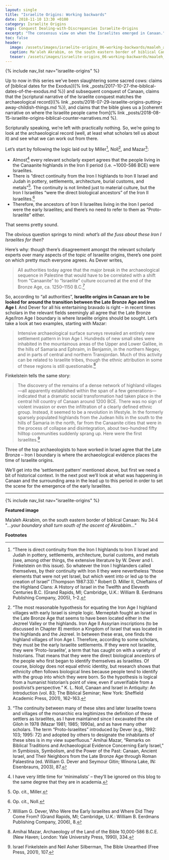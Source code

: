 ```yaml
---
layout: single
title: "Israelite Origins: Working backwards"
date: 2018-11-10 13:30 +0100
category: Israelite Origins
tags: Conquest Dealing-with-Discrepancies Israelite-Origins
excerpt: "The consensus view on when the Israelites emerged in Canaan."
toc: false
header:
  image: /assets/images/israelite-origins_06-working-backwards/maaleh_akrabim.jpg
  caption: Ma'aleh Akrabim, on the south eastern border of biblical Canaan
  teaser: /assets/images/israelite-origins_06-working-backwards/maaleh_akrabim_teaser.png
---
```


{% include nav_list nav="israelite-origins" %}

Up to now in this series we’ve been slaughtering some sacred cows: claims of [biblical dates for the Exodus]({% link _posts/2017-10-27-the-biblical-dates-of-the-exodus.md %}) and subsequent conquest of Canaan, claims that the [scriptural narrative of the Israelite conquest matches the archaeological record]({% link _posts/2018-07-29-israelite-origins-putting-away-childish-things.md %}), and claims that the bible gives us a [coherent narrative on where the Israelite people came from](% link _posts/2018-08-15-israelite-origins-biblical-counter-narratives.md %).

Scripturally speaking, we’re left with practically nothing. So, we’re going to look at the archaeological record (well, at least what scholars tell us about it) and see what we can work out from there.

Let’s start by following the logic laid out by Miller[^1], Noll[^2], and Mazar[^3]:

* Almost[^4] every relevant scholarly expert agrees that the people living in the Canaanite highlands in the Iron II period (i.e. ~1000-586 BCE) were Israelites.
* There is “direct continuity from the Iron I highlands to Iron II Israel and Judah in pottery, settlements, architecture, burial customs, and metals”[^5]. The continuity is not limited just to material culture, but the Iron I Israelites “were the direct biological ancestors” of the Iron II Israelites.[^6]
* Therefore, the ancestors of Iron II Israelites living in the Iron I period were the early Israelites; and there’s no need to refer to them as “Proto-Israelite” either.

That seems pretty sound.

The obvious question springs to mind: _what’s all the fuss about these Iron I Israelites for then_?

Here’s why: though there’s disagreement amongst the relevant scholarly experts over many aspects of the topic of Israelite origins, there’s one point on which pretty much everyone agrees. As Dever writes,

> All authorities today agree that the major break in the archaeological sequence in Palestine that would have to be correlated with a shift from “Canaanite” to “Israelite” culture occurred at the end of the Bronze Age, ca. 1250–1150 B.C.[^7]

So, according to “all authorities”, **Israelite origins in Canaan are to be looked for around the transition between the Late Bronze Age and Iron Age I**. And Dever for all his entertaining bravado is right – in recent times scholars in the relevant fields seemingly all agree that the Late Bronze Age/Iron Age I boundary is where Israelite origins should be sought. Let’s take a look at two examples, starting with Mazar:

> Intensive archaeological surface surveys revealed an entirely new settlement pattern in Iron Age I. Hundreds of new small sites were inhabited in the mountainous areas of the Upper and Lower Galilee, in the hills of Samaria and Ephraim, in Benjamin, in the northern Negev, and in parts of central and northern Transjordan. Much of this activity can be related to Israelite tribes, though the ethnic attribution in some of these regions is still questionable.[^8]

Finkelstein tells the same story:

> The discovery of the remains of a dense network of highland villages—all apparently established within the span of a few generations—indicated that a dramatic social transformation had taken place in the central hill country of Canaan around 1200 BCE. There was no sign of violent invasion or even the infiltration of a clearly defined ethnic group. Instead, it seemed to be a revolution in lifestyle. In the formerly sparsely populated highlands from the Judean hills in the south to the hills of Samaria in the north, far from the Canaanite cities that were in the process of collapse and disintegration, about two-hundred fifty hilltop communities suddenly sprang up. Here were the first Israelites.[^9]

Three of the top archaeologists to have worked in Israel agree that the Late Bronze – Iron I boundary is where the archaeological evidence places the time of Israelite origins.

We’ll get into the ‘settlement pattern’ mentioned above, but first we need a bit of historical context. In the next post we’ll look at what was happening in Canaan and the surrounding area in the lead up to this period in order to set the scene for the emergence of the early Israelites.

---

{% include nav_list nav="israelite-origins" %}

**Featured image**

Ma’aleh Akrabim, on the south eastern border of biblical Canaan: Nu 34:4 "_...your boundary shall turn south of the ascent of Akrabbim..._"

**Footnotes**

[^1]: “There is direct continuity from the Iron I highlands to Iron II Israel and Judah in pottery, settlements, architecture, burial customs, and metals (see, among other things, the extensive literature by W. Dever and I. Finkelstein on this issue). So whatever the Iron I highlanders called themselves, by their continuity with Iron II they were nevertheless “those elements that were not yet Israel, but which went into or led up to the creation of Israel” (Thompson 1987:33).” Robert D. Miller II, Chieftains of the Highland Clans: A History of Israel in the Twelfth and Eleventh Centuries B.C. (Grand Rapids, MI; Cambridge, U.K.: William B. Eerdmans Publishing Company, 2005), 1–2.
[^2]: “The most reasonable hypothesis for equating the Iron Age I highland villages with early Israel is simple logic. Merneptah fought an Israel in the Late Bronze Age that seems to have been located either in the Jezreel Valley or the highlands. Iron Age II Assyrian inscriptions (to be discussed in Chapter 8) mention a Kingdom of Israel that was located in the highlands and the Jezreel. In between these eras, one finds the highland villages of Iron Age I. Therefore, according to some scholars, they must be the early Israelite settlements. If they were not Israelite, they were ‘Proto-Israelite’, a term that has caught on with a variety of historians. That means that they were the direct biological ancestors of the people who first began to identify themselves as Israelites. Of course, biology does not equal ethnic identity, but research shows that ethnicity often follows biological lines because people tend to identify with the group into which they were born. So the hypothesis is logical from a humanist historian’s point of view, even if unverifiable from a positivist’s perspective.” K. L. Noll, Canaan and Israel in Antiquity: An Introduction (vol. 83; The Biblical Seminar; New York: Sheffield Academic Press, 2001), 162–163.
[^3]: “The continuity between many of these sites and later Israelite towns and villages of the monarchic era legitimizes the definition of these settlers as Israelites, as I have maintained since I excavated the site of Giloh in 1978 (Mazar 1981; 1985; 1990a), and as have many other scholars. The term “Proto-Israelites” introduced by Dever (e.g., 1992: 103; 1995: 72) and adopted by others to designate the inhabitants of these sites is in my view superfluous.” Amihai Mazar, “Remarks on Biblical Traditions and Archaeological Evidence Concerning Early Israel,” in Symbiosis, Symbolism, and the Power of the Past: Canaan, Ancient Israel, and Their Neighbors from the Late Bronze Age through Roman Palaestina (ed. William G. Dever and Seymour Gitin; Winona Lake, IN: Eisenbrauns, 2003), 87.
[^4]: I have very little time for ‘minimalists’ – they’ll be ignored on this blog to the same degree that they are in academia.
[^5]: Op. cit., Miller.
[^6]: Op. cit., Noll.
[^7]: William G. Dever, Who Were the Early Israelites and Where Did They Come From? (Grand Rapids, MI; Cambridge, U.K.: William B. Eerdmans Publishing Company, 2006), 8.
[^8]: Amihai Mazar, Archaeology of the Land of the Bible 10,000-586 B.C.E. (New Haven; London: Yale University Press, 1990), 334.
[^9]: Israel Finkelstein and Neil Asher Silberman, The Bible Unearthed (Free Press, 2001), 107.
